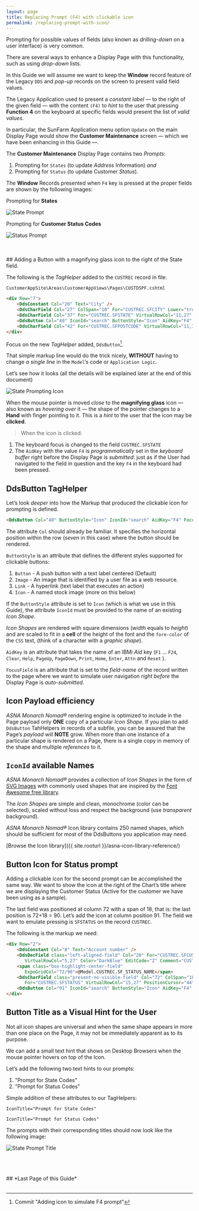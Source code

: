 ```yaml
---
layout: page
title: Replacing Prompt (F4) with clickable icon
permalink: /replacing-prompt-with-icon/
---
```


Prompting for possible values of fields (also known as *drilling-down* on a user interface) is very common.

There are several ways to enhance a Display Page with this functionality, such as using *drop-down* lists. 

In this Guide we will assume we want to keep the **Window** record feature of the Legacy `DDS` and *pop-up* records on the screen to present valid field values.

The Legacy Application used to present a *constant label* — to the right of the given field — with the content `(F4)` to *hint* to the user that pressing **Function 4** on the keyboard at specific fields would present the list of *valid values*.

In particular, the SunFarm Application menu option `Update` on the main Display Page would show the **Customer Maintenance** screen — which we have been enhancing in this Guide —. 

The **Customer Maintenance** Display Page contains two *Prompts*:

1. Prompting for `States` (to update *Address* Information) *and*
2. Prompting for `Status` (to update Customer *Status*).

The **Window** Records presented when `F4` key is pressed at the proper fields are shown by the following images:

Prompting for **States**

![State Prompt](/images/page-two-state-prompt.png/) 

Prompting for **Customer Status Codes**

![Status Prompt](/images/page-two-status-prompt.png/)
  
<br>
<br>  
## Adding a Button with a magnifying glass icon to the right of the State field.

The following is the *TagHelper* added to the `CUSTREC` record in file:

~~~
CustomerAppSite\Areas\CustomerAppViews\Pages\CUSTDSPF.cshtml
~~~

```html
<div Row="7">
    <DdsConstant Col="20" Text="City" />
    <DdsCharField Col="27" ColSpan="10" For="CUSTREC.SFCITY" Lower="true" VirtualRowCol="10,27" PositionCursor="42" tabIndex=5 />
    <DdsCharField Col="37" For="CUSTREC.SFSTATE" VirtualRowCol="11,27" PositionCursor="43" tabIndex=6 />
    <DdsButton Col="40" IconId="search" ButtonStyle="Icon" AidKey="F4" FocusField="CUSTREC.SFSTATE"/>
    <DdsCharField Col="42" For="CUSTREC.SFPOSTCODE" VirtualRowCol="11,37" tabIndex=7 />
</div>
```

Focus on the new *TagHelper* added, `DdsButton`[^1].

That simple markup line would do the trick nicely, **WITHOUT** having to change *a single line* in the `Model`’s code or `Application Logic`.

Let’s see how it looks (all the details will be explained later at the end of this document) 

![State Prompting Icon](/images/page-two-state-prompt-icon.png/)

When the mouse pointer is moved *close* to the **magnifying glass** icon — also known as *hovering over* it — the shape of the pointer changes to a **Hand** with finger pointing to it. This is a *hint* to the user that the icon may be **clicked**.

>When the icon is clicked:

1. The keyboard focus is changed to the field `CUSTREC.SFSTATE`
2. The `AidKey` with the value `F4` is *programmatically* set in the *keyboard buffer* right before the Display Page is *submitted*: just as if the User had navigated to the field in question and the key `F4` in the keyboard had been pressed.

## DdsButton TagHelper

Let’s look *deeper* into how the Markup that produced the clickable icon for prompting is defined.

```html
<DdsButton Col="40" ButtonStyle="Icon" IconId="search" AidKey="F4" FocusField="CUSTREC.SFSTATE"/>
```

The attribute `Col` should already be familiar. It specifies the horizontal position within the row (*seven* in this case) where the button should be rendered.

`ButtonStyle` is an attribute that defines the different styles supported for clickable buttons:

1. `Button` - A push button with a text label centered (Default)
2. `Image` - An image that is identified by a user file as a web resource.
3. `Link` - A hyperlink (text label that executes an action)  
4. `Icon` - A named stock image (more on this below)

If the `ButtonStyle` attribute is set to `Icon` (which is what we use in this Guide), the attribute `IconId` must be provided to the name of an existing *Icon Shape*.

*Icon Shapes* are rendered with square dimensions (*width* equals to *height*) and are scaled to fit in a **cell** of the height of the font and the `fore-color` of the `CSS` text, (think of a character with a *graphic shape*).

`AidKey` is an attribute that takes the name of an IBMi *Aid* key (`F1` ...  `F24`, `Clear`, `Help`, `PageUp`, `PageDown`, `Print`, `Home`, `Enter`, `Attn` and `Reset` ).

`FocusField` is an attribute that is set to the *field-name* of the record written to the page where we want to simulate user navigation *right before* the Display Page is *auto-submitted*.

## Icon Payload efficiency

*ASNA Monarch Nomad&reg;* rendering engine is optimized to include in the Page payload only **ONE** copy of a particular *Icon Shape*. If you plan to add `DdsButton` TahHelpers in records of a subfile, you can be assured that the Page’s *payload* will **NOTE** grow. When more than one instance of a particular shape is rendered on a Page, there is a single copy in memory of the shape and multiple *references* to it.

## `IconId` available Names

*ASNA Monarch Nomad&reg;* provides a collection of *Icon Shapes* in the form of [SVG Images](https://en.wikipedia.org/wiki/Scalable_Vector_Graphics) with commonly used shapes that are inspired by the [Font Awesome free library](https://fontawesome.com/plans).

The *Icon Shapes* are simple and clean, monochrome (color can be selected), scaled without loss and respect the background (use *transparent* background).

*ASNA Monarch Nomad&reg;* Icon library contains 250 named shapes, which should be sufficient for most of the DdsButtons you application may need.

[Browse the Icon library]({{ site.rooturl }}/asna-icon-library-reference/)

## Button Icon for Status prompt

Adding a clickable icon for the second prompt can be accomplished the same way. We want to show the icon at the right of the Chart’s title where we are displaying the Customer Status (Active for the customer we have been using as a sample).

The last field was positioned at column 72 with a span of 18, that is: the last position is 72+18 = 90. Let’s add the icon at column position 91. The field we want to emulate pressing is `SFSTATUS` on the record `CUSTREC`.

The following is the markup we need:

```html
<div Row="2">
    <DdsConstant Col="8" Text="Account number" />
    <DdsDecField class="left-aligned-field" Col="20" For="CUSTREC.SFCUSTNO" 
       VirtualRowCol="5,27" Color="DarkBlue" EditCode="Z" Comment="CUSTOMER NUMBER" />
    <span class="box-highlight-center-field" 
       ExpoGridCol="72/90">@Model.CUSTREC.SF_STATUS_NAME</span>
    <DdsCharField class="present-no-visible-field" Col="72" ColSpan="18" 
       For="CUSTREC.SFSTATUS" VirtualRowCol="15,27" PositionCursor="44" />
    <DdsButton Col="91" IconId="search" ButtonStyle="Icon" AidKey="F4" FocusField="CUSTREC.SFSTATUS"/>
</div>
```

## Button Title as a Visual Hint for the User

Not all icon shapes are universal and when the same shape appears in more than one place on the Page, it may not be immediately apparent as to its purpose.

We can add a small text hint that shows on Desktop Browsers when the mouse pointer hovers on top of the Icon.

Let’s add the following two text hints to our prompts:
1. "Prompt for State Codes"
2. "Prompt for Status Codes"


Simple addition of these attributes to our TagHelpers:

`IconTitle="Prompt for State Codes"`

`IconTitle="Prompt for Status Codes"`

The prompts with their corresponding titles should now look like the following image:

![State Prompt Title](/images/page-two-state-prompt-icon-title.png/)

<br>
<br>
<br>
## *Last Page of this Guide*
<br>
<br>

[^1]: Commit "Adding icon to simulate F4 prompt"

